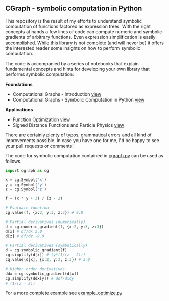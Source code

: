 
## CGraph - symbolic computation in Python

This repository is the result of my efforts to understand symbolic computation of
functions factored as expression trees. With the right concepts at hands a few lines of code can compute numeric and symbolic gradients of arbitrary functions. Even expression simplification is easily accomplished. While this library is not complete (and will never be) it offers the interested reader some insights on how to perform symbolic computation.

The code is accompanied by a series of notebooks that explain fundamental concepts and hints for developing your own library that performs symbolic computation:

**Foundations**
- Computational Graphs - Introduction [view][1]
- Computational Graphs - Symbolic Computation in Python [view][2]

**Applications**
- Function Optimization [view][3]
- Signed Distance Functions and Particle Physics [view][4]

There are certainly plenty of typos, grammatical errors and all kind of improvements possible. In case you have one for me, I'd be happy to see your pull requests or comments!

The code for symbolic computation contained in [cgraph.py][cgraph.py] can be used as follows.

```python
import cgraph as cg

x = cg.Symbol('x')
y = cg.Symbol('y')
z = cg.Symbol('z')

f = (x * y + 3) / (z - 2)

# Evaluate function
cg.value(f, {x:2, y:3, z:3}) # 9.0

# Partial derivatives (numerically)
d = cg.numeric_gradient(f, {x:2, y:3, z:3})
d[x] # df/dx 3.0
d[z] # df/dz -9.0

# Partial derivatives (symbolically)
d = cg.symbolic_gradient(f)
cg.simplify(d[x]) # (y*(1/(z - 2)))
cg.value(d[x], {x:2, y:3, z:3}) # 3.0

# Higher order derivatives
ddx = cg.symbolic_gradient(d[x])
cg.simplify(ddx[y]) # ddf/dxdy
# (1/(z - 2))
```

For a more complete example see [example_optimize.py](example_optimize.py)

[1]: docs/00_Computational_Graphs-Introduction.ipynb
[2]: docs/01_Computational_Graphs-Symbolic_Computation.ipynb
[3]: docs/02_Computational_Graphs-Function_Optimization.ipynb
[4]: docs/03_Computational_Graphs-Signed_Distance_Functions_and_Particle_Physics.ipynb
[cgraph.py]: cgraph/cgraph.py
